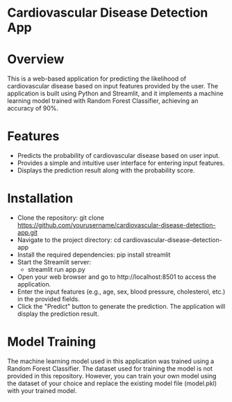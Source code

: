 # Cardiovascular Disease Detection App

# Overview
This is a web-based application for predicting the likelihood of cardiovascular disease based on input features provided by the user. The application is built using Python and Streamlit, and it implements a machine learning model trained with Random Forest Classifier, achieving an accuracy of 90%.

# Features
  - Predicts the probability of cardiovascular disease based on user input.
  - Provides a simple and intuitive user interface for entering input features.
  - Displays the prediction result along with the probability score.

# Installation

- Clone the repository: git clone https://github.com/yourusername/cardiovascular-disease-detection-app.git
- Navigate to the project directory: cd cardiovascular-disease-detection-app
- Install the required dependencies: pip install streamlit
- Start the Streamlit server:
  - streamlit run app.py
- Open your web browser and go to http://localhost:8501 to access the application.
- Enter the input features (e.g., age, sex, blood pressure, cholesterol, etc.) in the provided fields.
- Click the "Predict" button to generate the prediction.
The application will display the prediction result.

# Model Training
The machine learning model used in this application was trained using a Random Forest Classifier. The dataset used for training the model is not provided in this repository. However, you can train your own model using the dataset of your choice and replace the existing model file (model.pkl) with your trained model.
